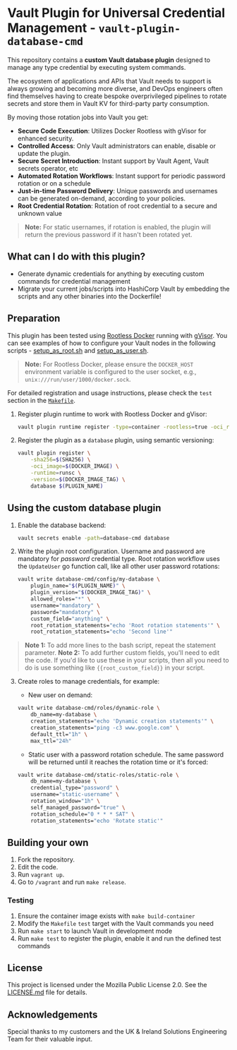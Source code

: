 # Vault Plugin for Universal Credential Management - `vault-plugin-database-cmd`
This repository contains a **custom Vault database plugin** designed to manage any type credential by executing system commands.

The ecosystem of applications and APIs that Vault needs to support is always growing and becoming more diverse, and DevOps engineers often find themselves having to create bespoke overprivileged pipelines to rotate secrets and store them in Vault KV for third-party party consumption.

By moving those rotation jobs into Vault you get:
 - **Secure Code Execution**: Utilizes Docker Rootless with gVisor for enhanced security.
 - **Controlled Access**: Only Vault administrators can enable, disable or update the plugin.
 - **Secure Secret Introduction**: Instant support by Vault Agent, Vault secrets operator, etc
 - **Automated Rotation Workflows**: Instant support for periodic password rotation or on a schedule
 - **Just-in-time Password Delivery**: Unique passwords and usernames can be generated on-demand, according to your policies.
 - **Root Credential Rotation**: Rotation of root credential to a secure and unknown value

> **Note:** For static usernames, if rotation is enabled, the plugin will return the previous password if it hasn't been rotated yet.

## What can I do with this plugin?
- Generate dynamic credentials for anything by executing custom commands for credential management
- Migrate your current jobs/scripts into HashiCorp Vault by embedding the scripts and any other  binaries into the Dockerfile!

## Preparation
This plugin has been tested using [Rootless Docker](https://docs.docker.com/engine/security/rootless/) running with [gVisor](https://gvisor.dev/). You can see examples of how to configure your Vault nodes in the following scripts - [setup_as_root.sh](setup_as_root.sh) and [setup_as_user.sh](setup_as_user.sh).

> **Note:**  For Rootless Docker, please ensure the `DOCKER_HOST` environment variable is configured to the user socket, e.g., `unix:///run/user/1000/docker.sock`.

For detailed registration and usage instructions, please check the `test` section in the [`Makefile`](Makefile).


1. Register plugin runtime to work with Rootless Docker and gVisor:
    ```sh
	vault plugin runtime register -type=container -rootless=true -oci_runtime=runsc runsc
    ```

2. Register the plugin as a `database` plugin, using semantic versioning:
    ```sh
	vault plugin register \
		-sha256=$(SHA256) \
		-oci_image=$(DOCKER_IMAGE) \
		-runtime=runsc \
		-version=$(DOCKER_IMAGE_TAG) \
		database $(PLUGIN_NAME)
    ```

## Using the custom database plugin
1. Enable the database backend:
    ```sh
    vault secrets enable -path=database-cmd database
    ```

2. Write the plugin root configuration. Username and password are mandatory for *password* credential type. Root rotation workflow uses the `UpdateUser` go function call, like all other user password rotations:

    ```sh
    vault write database-cmd/config/my-database \
		plugin_name="$(PLUGIN_NAME)" \
		plugin_version="$(DOCKER_IMAGE_TAG)" \
		allowed_roles="*" \
		username="mandatory" \
		password="mandatory" \
		custom_field="anything" \
		root_rotation_statements="echo 'Root rotation statements'" \
		root_rotation_statements="echo 'Second line'"
    ```
> **Note 1:** To add more lines to the bash script, repeat the statement parameter.
> **Note 2:** To add further custom fields, you'll need to edit the code. If you'd like to use these in your scripts, then all you need to do is use something like `{{root_custom_field}}` in your script.



3. Create roles to manage credentials, for example:
    *   New user on demand:
    ```sh
    vault write database-cmd/roles/dynamic-role \
		db_name=my-database \
		creation_statements="echo 'Dynamic creation statements'" \
		creation_statements="ping -c3 www.google.com" \
        default_ttl="1h" \
        max_ttl="24h"
    ```

    * Static user with a password rotation schedule. The same password will be returned until it reaches the rotation time or it's forced:
    ```sh
    vault write database-cmd/static-roles/static-role \
		db_name=my-database \
		credential_type="password" \
		username="static-username" \
		rotation_window="1h" \
		self_managed_password="true" \
		rotation_schedule="0 * * * SAT" \
		rotation_statements="echo 'Rotate static'"
    ```


## Building your own
1. Fork the repository.
2. Edit the code.
3. Run `vagrant up`.
4. Go to `/vagrant` and run `make release`.

### Testing
1. Ensure the container image exists with `make build-container`
2. Modify the `Makefile` `test` target with the Vault commands you need
3. Run `make start` to launch Vault in development mode
4. Run `make test` to register the plugin, enable it and run the defined test commands

## License

This project is licensed under the Mozilla Public License 2.0. See the [LICENSE.md](LICENSE.md) file for details.

## Acknowledgements

Special thanks to my customers and the UK & Ireland Solutions Engineering Team for their valuable input.
